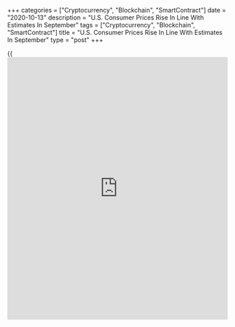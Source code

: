 +++
categories = ["Cryptocurrency", "Blockchain", "SmartContract"]
date = "2020-10-13"
description = "U.S. Consumer Prices Rise In Line With Estimates In September"
tags = ["Cryptocurrency", "Blockchain", "SmartContract"]
title = "U.S. Consumer Prices Rise In Line With Estimates In September"
type = "post"
+++

{{<iframe id="large-banner" src="https://www.bounty.group/#slide=19.0" width="100%" height="600" scrolling="no" style="border: 0px solid rgb(216, 221, 230); border-radius: 3px;">}}

Consumer prices in the U.S. showed a modest increase in the month of
September, according to a report released by the Labor Department on
Tuesday, with the uptick in prices matching economist estimates.

The Labor Department said its consumer price index rose by 0.2 percent
in September after climbing by 0.4 percent in August.

Prices for used cars and trucks spiked by 6.7 percent, accounting for
most of the monthly increase by the headline index.

Excluding food and energy prices, core consumer prices still edged up by
0.2 percent in September following the 0.4 percent growth seen in
August. The uptick in core prices also matched estimates.

For comments and feedback [contact](https://www.playgroundfx.com/contact/): editorial@rtt[news](https://www.letsplayfx.com/blog/forex-news-website/).com

[Economic News][1]

 **What parts of the world are seeing the best (and worst) economic
performances lately? Click[here][2] to check out our [Econ Scorecard][2]
and find out! See up-to-the-moment [ranking](https://www.playgroundfx.com/blog/crypto-exchange-ranking/)s for the best and worst
performers in [GDP][3], [unemployment rate][4], [inflation][5] and much
more.**

   1. www.rtt[news](https://www.letsplayfx.com/blog/forex-news-website/).com/Content/EconomicNews.aspx
   2. www.rtt[news](https://www.letsplayfx.com/blog/forex-news-website/).com/economic-scorecard/world-rank/PPI/highest-performance.aspx
   3. www.rtt[news](https://www.letsplayfx.com/blog/forex-news-website/).com/economic-scorecard/world-rank/GDP/highest-performance.aspx
   4. www.rtt[news](https://www.letsplayfx.com/blog/forex-news-website/).com/economic-scorecard/world-rank/unemployment-rate/lowest-performance.aspx
   5. www.rtt[news](https://www.letsplayfx.com/blog/forex-news-website/).com/economic-scorecard/world-rank/CPI/highest-performance.aspx